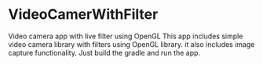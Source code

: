 # VideoCamerWithFilter
Video camera app with live filter using OpenGL
This app includes simple video camera library with filters using OpenGL library. it also includes image capture functionality.
Just build the gradle and run the app.
